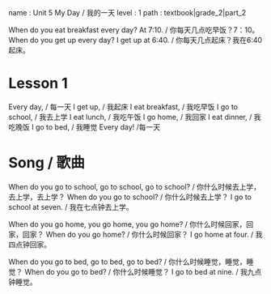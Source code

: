 name : Unit 5 My Day / 我的一天
level : 1
path : textbook|grade_2|part_2

When do you eat breakfast every day? At 7:10. / 你每天几点吃早饭？7：10。
When do you get up every day? I get up at 6:40. / 你每天几点起床？我在6:40起床。

# Lesson 1

Every day, / 每一天
I get up, / 我起床
I eat breakfast, / 我吃早饭
I go to school, / 我去上学
I eat lunch, / 我吃午饭
I go home, / 我回家
I eat dinner, / 我吃晚饭
I go to bed, / 我睡觉
Every day!  /每一天

# Song / 歌曲

When do you go to school, go to school, go to school?  / 你什么时候去上学，去上学，去上学？
When do you go to school? / 你什么时候去上学？
I go to school at seven. / 我在七点钟去上学。

When do you go home, you go home, you go home? / 你什么时候回家，回家，回家？
When do you go home? / 你什么时候回家？
I go home at four. / 我四点钟回家。

When do you go to bed, go to bed, go to bed? / 你什么时候睡觉，睡觉，睡觉？
When do you go to bed? / 你什么时候睡觉？
I go to bed at nine. / 我九点钟睡觉。
